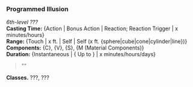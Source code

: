 ### Programmed Illusion  
*6th-level ???*  
**Casting Time:** {Action | Bonus Action | Reaction; Reaction Trigger | x minutes/hours}  
**Range:** {Touch | x ft. | Self | Self (x ft. {sphere|cube|cone|cylinder|line})}  
**Components:** {C}, {V}, {S}, {M (Material Components)}  
**Duration:** {Instantaneous | { Up to } | x minutes/hours/days}  

> *""*

**Classes.** ???, ???
